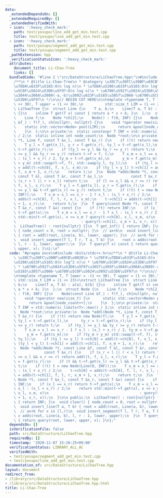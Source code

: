 ```yaml
---
data:
  _extendedDependsOn: []
  _extendedRequiredBy: []
  _extendedVerifiedWith:
  - icon: ':heavy_check_mark:'
    path: test/yosupo/line_add_get_min.test.cpp
    title: test/yosupo/line_add_get_min.test.cpp
  - icon: ':heavy_check_mark:'
    path: test/yosupo/segment_add_get_min.test.cpp
    title: test/yosupo/segment_add_get_min.test.cpp
  _pathExtension: hpp
  _verificationStatusIcon: ':heavy_check_mark:'
  attributes:
    document_title: Li-Chao-Tree
    links: []
  bundledCode: "#line 2 \"src/DataStructure/LiChaoTree.hpp\"\n#include <bits/stdc++.h>\n\
    /**\n * @title Li-Chao-Tree\n * @category \u30C7\u30FC\u30BF\u69CB\u9020\n * \u76F4\
    \u7DDA\u633F\u5165:O(n log n)\n * \u7DDA\u5206\u633F\u5165:O(n log^2 n)\n * \u6700\
    \u5C0F\u5024\u53D6\u5F97:O(n log n)\n * \u6700\u5927\u5024\u53D6\u5F97\u3057\u305F\
    \u3044\u306A\u3089(-a,-b)\u3092\u633F\u5165\u3057\u3066-\u6700\u5C0F\u5024\u3092\
    \u53D6\u5F97\n */\n\n// BEGIN CUT HERE\n\ntemplate <typename T, T lower = -(1\
    \ << 30), T upper = (1 << 30),\n          std::size_t LIM = (1 << 23)>\nstruct\
    \ LiChaoTree {\n  struct Line {\n    T a, b;\n    Line(T a, T b) : a(a), b(b)\
    \ {}\n    inline T get(T x) const { return a * x + b; }\n  };\n  struct Node {\n\
    \    Line f;\n    Node *ch[2];\n    Node() : f(0, INF) {}\n    Node(const Line\
    \ &f_) : f(f_), ch{nullptr, nullptr} {}\n    void *operator new(size_t) {\n  \
    \    static std::vector<Node> pool(LIM);\n      return &pool[node_count++];\n\
    \    }\n  };\n\n private:\n  static constexpr T INF = std::numeric_limits<T>::max()\
    \ / 2;\n  static inline int node_count;\n  Node *root;\n\n private:\n  Node *addl(Node\
    \ *t, Line f, const T &x_l, const T &x_r) {\n    if (!t) return new Node(f);\n\
    \    T y_l = f.get(x_l), y_r = f.get(x_r), ty_l = t->f.get(x_l),\n      ty_r =\
    \ t->f.get(x_r);\n    if (ty_l <= y_l && ty_r <= y_r) return t;\n    if (ty_l\
    \ >= y_l && ty_r >= y_r) return t->f = f, t;\n    T x_m = x_l == x_r - 1 ? x_l\
    \ : (x_l + x_r) / 2, ty_m = t->f.get(x_m),\n      y_m = f.get(x_m);\n    if (ty_m\
    \ > y_m) std::swap(t->f, f), std::swap(y_l, ty_l);\n    if (ty_l >= y_l) t->ch[0]\
    \ = addl(t->ch[0], f, x_l, x_m);\n    if (ty_l < y_l) t->ch[1] = addl(t->ch[1],\
    \ f, x_m + 1, x_r);\n    return t;\n  }\n  Node *adds(Node *t, const Line &f,\
    \ const T &l, const T &r, const T &x_l,\n             const T &x_r) {\n    if\
    \ (x_r < l || r < x_l) return t;\n    if (l <= x_l && x_r <= r) return addl(t,\
    \ f, x_l, x_r);\n    T y_l = f.get(x_l), y_r = f.get(x_r);\n    if (t && t->f.get(x_l)\
    \ <= y_l && t->f.get(x_r) <= y_r) return t;\n    if (!t) t = new Node(Line(0,\
    \ INF));\n    T x_m = x_l == x_r - 1 ? x_l : (x_l + x_r) / 2;\n    t->ch[0] =\
    \ adds(t->ch[0], f, l, r, x_l, x_m);\n    t->ch[1] = adds(t->ch[1], f, l, r, x_m\
    \ + 1, x_r);\n    return t;\n  }\n  T query(const Node *t, const T &x_l, const\
    \ T &x_r, const T &x) const {\n    if (!t) return INF;\n    if (x_l == x_r) return\
    \ t->f.get(x);\n    T x_m = x_l == x_r - 1 ? x_l : (x_l + x_r) / 2;\n    return\
    \ std::min(t->f.get(x), x <= x_m ? query(t->ch[0], x_l, x_m, x)\n            \
    \                              : query(t->ch[1], x_m + 1, x_r, x));\n  }\n\n public:\n\
    \  LiChaoTree() : root{nullptr} {}\n  T get_inf() { return INF; }\n  void clear()\
    \ { node_count = 0, root = nullptr; }\n  // ax+b\n  void insert_line(T a, T b)\
    \ { root = addl(root, Line(a, b), lower, upper); }\n  // ax+b for x in [l,r)\n\
    \  void insert_segment(T l, T r, T a, T b) {\n    root = adds(root, Line(a, b),\
    \ l, r - 1, lower, upper);\n  }\n  T query(T x) const { return query(root, lower,\
    \ upper, x); }\n};\n"
  code: "#pragma once\n#include <bits/stdc++.h>\n/**\n * @title Li-Chao-Tree\n * @category\
    \ \u30C7\u30FC\u30BF\u69CB\u9020\n * \u76F4\u7DDA\u633F\u5165:O(n log n)\n * \u7DDA\
    \u5206\u633F\u5165:O(n log^2 n)\n * \u6700\u5C0F\u5024\u53D6\u5F97:O(n log n)\n\
    \ * \u6700\u5927\u5024\u53D6\u5F97\u3057\u305F\u3044\u306A\u3089(-a,-b)\u3092\u633F\
    \u5165\u3057\u3066-\u6700\u5C0F\u5024\u3092\u53D6\u5F97\n */\n\n// BEGIN CUT HERE\n\
    \ntemplate <typename T, T lower = -(1 << 30), T upper = (1 << 30),\n         \
    \ std::size_t LIM = (1 << 23)>\nstruct LiChaoTree {\n  struct Line {\n    T a,\
    \ b;\n    Line(T a, T b) : a(a), b(b) {}\n    inline T get(T x) const { return\
    \ a * x + b; }\n  };\n  struct Node {\n    Line f;\n    Node *ch[2];\n    Node()\
    \ : f(0, INF) {}\n    Node(const Line &f_) : f(f_), ch{nullptr, nullptr} {}\n\
    \    void *operator new(size_t) {\n      static std::vector<Node> pool(LIM);\n\
    \      return &pool[node_count++];\n    }\n  };\n\n private:\n  static constexpr\
    \ T INF = std::numeric_limits<T>::max() / 2;\n  static inline int node_count;\n\
    \  Node *root;\n\n private:\n  Node *addl(Node *t, Line f, const T &x_l, const\
    \ T &x_r) {\n    if (!t) return new Node(f);\n    T y_l = f.get(x_l), y_r = f.get(x_r),\
    \ ty_l = t->f.get(x_l),\n      ty_r = t->f.get(x_r);\n    if (ty_l <= y_l && ty_r\
    \ <= y_r) return t;\n    if (ty_l >= y_l && ty_r >= y_r) return t->f = f, t;\n\
    \    T x_m = x_l == x_r - 1 ? x_l : (x_l + x_r) / 2, ty_m = t->f.get(x_m),\n \
    \     y_m = f.get(x_m);\n    if (ty_m > y_m) std::swap(t->f, f), std::swap(y_l,\
    \ ty_l);\n    if (ty_l >= y_l) t->ch[0] = addl(t->ch[0], f, x_l, x_m);\n    if\
    \ (ty_l < y_l) t->ch[1] = addl(t->ch[1], f, x_m + 1, x_r);\n    return t;\n  }\n\
    \  Node *adds(Node *t, const Line &f, const T &l, const T &r, const T &x_l,\n\
    \             const T &x_r) {\n    if (x_r < l || r < x_l) return t;\n    if (l\
    \ <= x_l && x_r <= r) return addl(t, f, x_l, x_r);\n    T y_l = f.get(x_l), y_r\
    \ = f.get(x_r);\n    if (t && t->f.get(x_l) <= y_l && t->f.get(x_r) <= y_r) return\
    \ t;\n    if (!t) t = new Node(Line(0, INF));\n    T x_m = x_l == x_r - 1 ? x_l\
    \ : (x_l + x_r) / 2;\n    t->ch[0] = adds(t->ch[0], f, l, r, x_l, x_m);\n    t->ch[1]\
    \ = adds(t->ch[1], f, l, r, x_m + 1, x_r);\n    return t;\n  }\n  T query(const\
    \ Node *t, const T &x_l, const T &x_r, const T &x) const {\n    if (!t) return\
    \ INF;\n    if (x_l == x_r) return t->f.get(x);\n    T x_m = x_l == x_r - 1 ?\
    \ x_l : (x_l + x_r) / 2;\n    return std::min(t->f.get(x), x <= x_m ? query(t->ch[0],\
    \ x_l, x_m, x)\n                                          : query(t->ch[1], x_m\
    \ + 1, x_r, x));\n  }\n\n public:\n  LiChaoTree() : root{nullptr} {}\n  T get_inf()\
    \ { return INF; }\n  void clear() { node_count = 0, root = nullptr; }\n  // ax+b\n\
    \  void insert_line(T a, T b) { root = addl(root, Line(a, b), lower, upper); }\n\
    \  // ax+b for x in [l,r)\n  void insert_segment(T l, T r, T a, T b) {\n    root\
    \ = adds(root, Line(a, b), l, r - 1, lower, upper);\n  }\n  T query(T x) const\
    \ { return query(root, lower, upper, x); }\n};"
  dependsOn: []
  isVerificationFile: false
  path: src/DataStructure/LiChaoTree.hpp
  requiredBy: []
  timestamp: '2020-11-07 15:26:25+09:00'
  verificationStatus: LIBRARY_ALL_AC
  verifiedWith:
  - test/yosupo/segment_add_get_min.test.cpp
  - test/yosupo/line_add_get_min.test.cpp
documentation_of: src/DataStructure/LiChaoTree.hpp
layout: document
redirect_from:
- /library/src/DataStructure/LiChaoTree.hpp
- /library/src/DataStructure/LiChaoTree.hpp.html
title: Li-Chao-Tree
---
```

